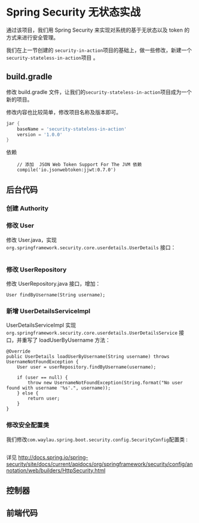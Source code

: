 # Spring Security 无状态实战

通过该项目，我们用 Spring Security 来实现对系统的基于无状态以及 token 的方式来进行安全管理。

我们在上一节创建的 `security-in-action`项目的基础上，做一些修改，新建一个`security-stateless-in-action`项目 。

## build.gradle

修改 build.gradle 文件，让我们的`security-stateless-in-action`项目成为一个新的项目。

修改内容也比较简单，修改项目名称及版本即可。

```groovy
jar {
	baseName = 'security-stateless-in-action'
	version = '1.0.0'
}
```
 
依赖

```
	// 添加  JSON Web Token Support For The JVM 依赖
	compile('io.jsonwebtoken:jjwt:0.7.0')
```

## 后台代码

### 创建 Authority


### 修改 User

修改 User.java，实现 `org.springframework.security.core.userdetails.UserDetails` 接口：

```

```

### 修改 UserRepository

修改 UserRepository.java 接口，增加：

```
User findByUsername(String username);
```

### 新增 UserDetailsServiceImpl

UserDetailsServiceImpl 实现 `org.springframework.security.core.userdetails.UserDetailsService` 接口，并重写了  loadUserByUsername 方法：
 
```
@Override
public UserDetails loadUserByUsername(String username) throws UsernameNotFoundException {
    User user = userRepository.findByUsername(username);
    
    if (user == null) {
        throw new UsernameNotFoundException(String.format("No user found with username '%s'.", username));
    } else {
        return user;
    }
}
```

### 修改安全配置类

我们修改`com.waylau.spring.boot.security.config.SecurityConfig`配置类 :
 

```java

```


详见 <http://docs.spring.io/spring-security/site/docs/current/apidocs/org/springframework/security/config/annotation/web/builders/HttpSecurity.html>

## 控制器

 

## 前端代码

 
 


